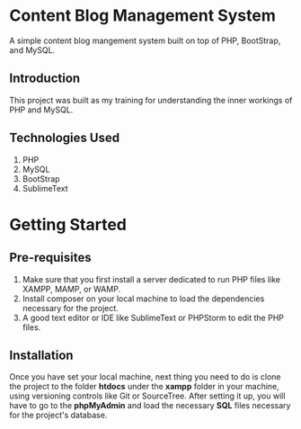 # Content Blog Management System
A simple content blog mangement system built on top of PHP, BootStrap, and MySQL.

## Introduction

This project was built as my training for understanding the inner workings of PHP and MySQL.

## Technologies Used
1. PHP
2. MySQL
3. BootStrap
4. SublimeText

# Getting Started
## Pre-requisites
1. Make sure that you first install a server dedicated to run PHP files like XAMPP, MAMP, or WAMP.
2. Install composer on your local machine to load the dependencies necessary for the project.
3. A good text editor or IDE like SublimeText or PHPStorm to edit the PHP files.

## Installation
Once you have set your local machine, next thing you need to do is clone the project to the folder <b>htdocs</b> under the <b>xampp</b> folder in your machine, using versioning controls like Git or SourceTree. After setting it up, you will have to go to the <b>phpMyAdmin</b> and load the necessary <b>SQL</b> files necessary for the project's database.

